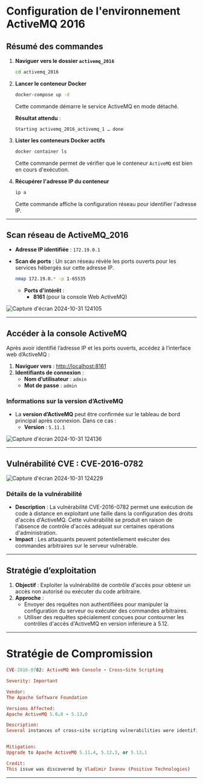 # Configuration de l'environnement ActiveMQ 2016

## Résumé des commandes

1. **Naviguer vers le dossier `activemq_2016`**
   ```bash
   cd activemq_2016
   ```

2. **Lancer le conteneur Docker**
   ```bash
   docker-compose up -d
   ```
   Cette commande démarre le service ActiveMQ en mode détaché.

   **Résultat attendu** :
   ```
   Starting activemq_2016_activemq_1 … done
   ```

3. **Lister les conteneurs Docker actifs**
   ```bash
   docker container ls
   ```
   Cette commande permet de vérifier que le conteneur `ActiveMQ` est bien en cours d'exécution.

4. **Récupérer l'adresse IP du conteneur**
   ```bash
   ip a
   ```
   Cette commande affiche la configuration réseau pour identifier l'adresse IP.

---

## Scan réseau de ActiveMQ_2016

- **Adresse IP identifiée** : `172.19.0.1`
- **Scan de ports** : Un scan réseau révèle les ports ouverts pour les services hébergés sur cette adresse IP.

   ```bash
   nmap 172.19.0.* -p 1-65535
   ```
   - **Ports d'intérêt** :
     - **8161** (pour la console Web ActiveMQ)
       
![Capture d'écran 2024-10-31 124105](https://github.com/user-attachments/assets/d68dc28c-bf47-43a5-9a29-d95e79e22dff)

---

## Accéder à la console ActiveMQ

Après avoir identifié l’adresse IP et les ports ouverts, accédez à l’interface web d’ActiveMQ :

1. **Naviguer vers** : [http://localhost:8161](http://localhost:8161)
2. **Identifiants de connexion** :
   - **Nom d’utilisateur** : `admin`
   - **Mot de passe** : `admin`

### Informations sur la version d’ActiveMQ

- La **version d’ActiveMQ** peut être confirmée sur le tableau de bord principal après connexion. Dans ce cas :
   - **Version** : `5.11.1`

![Capture d'écran 2024-10-31 124136](https://github.com/user-attachments/assets/3fc87f14-611d-4ab9-9e54-b456a2aad7b6)

---

## Vulnérabilité CVE : CVE-2016-0782

![Capture d'écran 2024-10-31 124229](https://github.com/user-attachments/assets/a1daade0-11fb-4c21-ae2b-9389cb6eee70)

### Détails de la vulnérabilité
- **Description** : La vulnérabilité CVE-2016-0782 permet une exécution de code à distance en exploitant une faille dans la configuration des droits d'accès d'ActiveMQ. Cette vulnérabilité se produit en raison de l'absence de contrôle d'accès adéquat sur certaines opérations d'administration.
- **Impact** : Les attaquants peuvent potentiellement exécuter des commandes arbitraires sur le serveur vulnérable.

---

## Stratégie d’exploitation

1. **Objectif** : Exploiter la vulnérabilité de contrôle d'accès pour obtenir un accès non autorisé ou exécuter du code arbitraire.
2. **Approche** :
   - Envoyer des requêtes non authentifiées pour manipuler la configuration du serveur ou exécuter des commandes arbitraires.
   - Utiliser des requêtes spécialement conçues pour contourner les contrôles d'accès d'ActiveMQ en version inférieure à 5.12.

---

# Stratégie de Compromission

```ruby
CVE-2016-0782: ActiveMQ Web Console - Cross-Site Scripting

Severity: Important

Vendor:
The Apache Software Foundation

Versions Affected:
Apache ActiveMQ 5.0.0 - 5.13.0

Description:
Several instances of cross-site scripting vulnerabilities were identified to be present in the web based administration console as well as the ability to trigger a Java memory dump into an arbitrary folder. The root cause of these issues are improper user data output validation and incorrect permissions configured on Jolokia.


Mitigation:
Upgrade to Apache ActiveMQ 5.11.4, 5.12.3, or 5.13.1

Credit:
This issue was discovered by Vladimir Ivanov (Positive Technologies)

```

---


